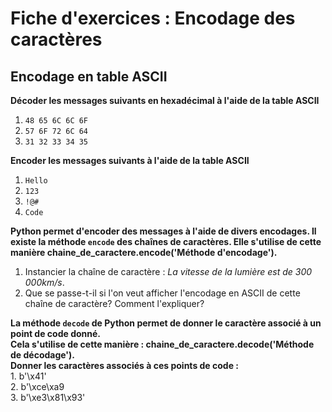 # Fiche d'exercices : Encodage des caractères

## Encodage en table ASCII

**Décoder les messages suivants en hexadécimal à l'aide de la table ASCII**

   1. `48 65 6C 6C 6F`
   2. `57 6F 72 6C 64`
   3. `31 32 33 34 35`

**Encoder les messages suivants à l'aide de la table ASCII**  

   1. `Hello`  
   2. `123`  
   3. `!@#`  
   4. `Code`  

**Python permet d'encoder des messages à l'aide de divers encodages. Il existe la méthode `encode` des chaînes de caractères. Elle s'utilise de cette manière chaine_de_caractere.encode('Méthode d'encodage').**  

   1. Instancier la chaîne de caractère : *La vitesse de la lumière est de 300 000km/s*.  
   2. Que se passe-t-il si l'on veut afficher l'encodage en ASCII de cette chaîne de caractère? Comment l'expliquer?  

**La méthode `decode` de Python permet de donner le caractère associé à un point de code donné.**  
**Cela s'utilise de cette manière : chaine_de_caractere.decode('Méthode de décodage').**  
**Donner les caractères associés à ces points de code :**  
      1. b'\x41'  
      2. b'\xce\xa9  
      3. b'\xe3\x81\x93'  
